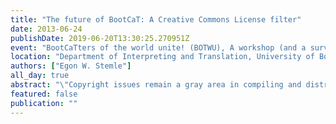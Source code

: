 ```yaml
---
title: "The future of BootCaT: A Creative Commons License filter"
date: 2013-06-24
publishDate: 2019-06-20T13:30:25.270951Z
event: "BootCaTters of the world unite! (BOTWU), A workshop (and a survey) on the BootCaT toolkit"
location: "Department of Interpreting and Translation, University of Bologna, Forlì, IT"
authors: ["Egon W. Stemle"]
all_day: true
abstract: "\"Copyright issues remain a gray area in compiling and distributing Web corpora\"[1]; and even though \"If a Web corpus is infringing copyright, then it is merely doing on a small scale what search engines such as Google are doing on a colossal scale\"[2], and \"If you want your webpage to be removed from our corpora, please contact us\"[3], are practical stances the former, given the increased heat Google&Co. are facing on this matter, might be of limited use, and the latter still entails some legal risk. Also, \"Even if the concrete legal threats are probably minor, they may have negative impact on fund-raising\"[4]. So, (adding the possibility for) minimizing the legal risks, or rather, actively facing and eliminating them is paramount to the WaCky initiative. Theoretical aspects of creating 'a free' corpus are covered in [5]; one result is that 'the Creative Commons (CC) licenses' is the most promising legal model to use as a filter for web pages. Also, examples of 'free' (CC) corpora already exist, cf. [6,7]. On a technical level, the change from Google/Yahoo! to Bing as a search API for BootCaT complicated things: Google and Yahoo! both allow for filtering search results according to a - perceived - CC license of a page (for Yahoo! this filter was part of BootCaT and was used in [7]); unfortunately, Bing does not support this option. Then, the \"Best Practices for Marking Content with CC Licenses\"[8] should be used as clues to filter downloaded content - and given the nature of the BootCaT pipeline, i.e. the downloaded pages are stripped early on (e.g. meta data from html pages; CC info in boilerplate, etc.), post-processing of the pages is not promising. The filter option could be integrated along the other \"various filters\", e.g. 'bad word thresholds', in retrieve_and_clean_pages_from_url_list.pl because there the whole page, with meta data and boilerplate, is available (for the first and the last time). References: [1] Corpus Analysis of the World Wide Web by William H. Fletcher [2] Introduction to the Special Issue on the Web as Corpus Computational Linguistics, Vol. 29, No. 3. (1 September 2003), pp. 333-347 by Adam Kilgarriff, Gregory Grefenstette [3] http://wacky.sslmit.unibo.it/doku.php?id=corpora [4] Using Web data for linguistic purposes in Corpus linguistics and the Web (2007), pp. 7-24 by Anke Lüdeling, Stefan Evert, Marco Baroni edited by Marianne Hundt, Nadjia Nesselhauf, Caroline Biewer [5] The creation of free linguistic corpora from the web in Proceedings of the Fifth Web as Corpus Workshop (WAC5) (2009), pp. 9-16 by Marco Brunello [6] The English CC corpus by The Centre for Translation Studies, University of Leeds; http://corpus.leeds.ac.uk/internet.html [7] The Paisà (Piattaforma per l’Apprendimento dell’Italiano Su corpora Annotati) corpus by University of Bologna (Lead Partner) - Sergio Scalise with colleague Claudia Borghetti; CNR Pisa - Vito Pirrelli with colleagues Alessandro Lenci, and Felice Dell'Orletta; European Academy of Bozen/Bolzano - Andrea Abel with colleagues Chris Culy, Henrik Dittmann, and Verena Lyding; University of Trento - Marco Baroni with colleagues Marco Brunello, Sara Castagnoli, and Egon Stemle; http://www.corpusitaliano.it [8] http://wiki.creativecommons.org/Marking/Creators"
featured: false
publication: ""
---
```


